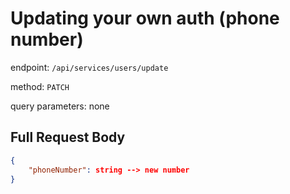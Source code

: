 # Updating your own auth (phone number)

endpoint: `/api/services/users/update`

method: `PATCH`

query parameters: none

## Full Request Body

```json
{
    "phoneNumber": string --> new number
}
```

